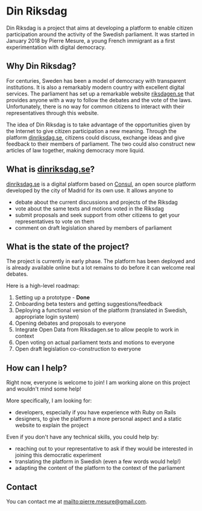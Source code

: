 # Din Riksdag

Din Riksdag is a project that aims at developing a platform to enable citizen participation around the activity of the Swedish parliament.
It was started in January 2018 by Pierre Mesure, a young French immigrant as a first experimentation with digital democracy.

## Why Din Riksdag?

For centuries, Sweden has been a model of democracy with transparent institutions. It is also a remarkably modern country with excellent digital services. The parliament has set up a remarkable website [riksdagen.se](http://www.riksdagen.se) that provides anyone with a way to follow the debates and the vote of the laws. Unfortunately, there is no way for common citizens to interact with their representatives through this website.

The idea of Din Riksdag is to take advantage of the opportunities given by the Internet to give citizen participation a new meaning. Through the platform [dinriksdag.se](https://www.dinriksdag.se), citizens could discuss, exchange ideas and give feedback to their members of parliament. The two could also construct new articles of law together, making democracy more liquid.

## What is [dinriksdag.se](https://www.dinriksdag.se)?

[dinriksdag.se](https://www.dinriksdag.se) is a digital platform based on [Consul](http://consulproject.org/en/), an open source platform developed by the city of Madrid for its own use.
It allows anyone to
- debate about the current discussions and projects of the Riksdag
- vote about the same texts and motions voted in the Riksdag
- submit proposals and seek support from other citizens to get your representatives to vote on them
- comment on draft legislation shared by members of parliament

## What is the state of the project?

The project is currently in early phase.
The platform has been deployed and is already available online but a lot remains to do before it can welcome real debates.

Here is a high-level roadmap:
1. Setting up a prototype - **Done**
2. Onboarding beta testers and getting suggestions/feedback
3. Deploying a functional version of the platform (translated in Swedish, appropriate login system)
4. Opening debates and proposals to everyone
5. Integrate Open Data from Riksdagen.se to allow people to work in context
6. Open voting on actual parliament texts and motions to everyone
7. Open draft legislation co-construction to everyone

## How can I help?

Right now, everyone is welcome to join! I am working alone on this project and wouldn't mind some help!

More specifically, I am looking for:
- developers, especially if you have experience with Ruby on Rails
- designers, to give the platform a more personal aspect and a static website to explain the project

Even if you don't have any technical skills, you could help by:
- reaching out to your representative to ask if they would be interested in joining this democratic experiment
- translating the platform in Swedish (even a few words would help!)
- adapting the content of the platform to the context of the parliament

## Contact

You can contact me at [mailto:pierre.mesure@gmail.com](pierre.mesure@gmail.com).
